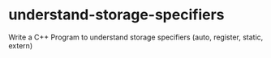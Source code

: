# understand-storage-specifiers
Write a C++ Program to understand storage specifiers (auto, register, static, extern)
